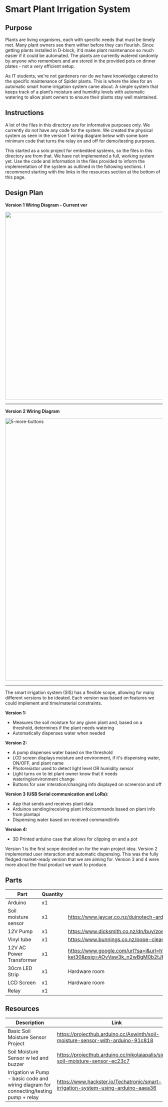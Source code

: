 # Smart Plant Irrigation System
## Purpose
Plants are living organisms, each with specific needs that must be timely met. Many plant owners see them wither before they can flourish. 
Since getting plants installed in D-block, it'd make plant maintenance so much easier if it could be automated. The plants are currently watered randomly by anyone who remembers and are stored in the provided pots on dinner plates - not a very efficient setup.

As IT students, we're not gardeners nor do we have knowledge catered to the specific maintenance of Spider plants.
This is where the idea for an automatic smart home irrigation system came about. 
A simple system that keeps track of a plant’s moisture and humidity levels with automatic watering to allow plant owners to ensure their plants stay well maintained.

## Instructions

A lot of the files in this directory are for informative purposes only. We currently do not have any code for the system. We created the physical system as seen in the version 1 wiring diagram below with some bare minimum code that turns the relay on and off for demo/testing purposes. 

This started as a solo project for embedded systems, so the files in this directory are from that. We have not implemented a full, working system yet. Use the code and information in the files provided to inform the implementation of the system as outlined in the following sections. I recommend starting with the links in the resources section at the bottom of this page.

## Design Plan
**Version 1 Wiring Diagram - Current ver**

<img width="800" height="600" src="https://github.com/user-attachments/assets/5e79ad9d-3a42-49b4-b5c9-1449e0347196" />

<hr />

**Version 2 Wiring Diagram**

<img width="800" height="840" alt="5-more-buttons" src="https://github.com/user-attachments/assets/b9bf6377-0ab0-4c08-98a4-dcc377755bca" />


<hr />

The smart irrigation system (SIS) has a flexible scope, allowing for many different versions to be ideated. Each version was based on features we could implement and time/material constraints.

**Version 1:**
 - Measures the soil moisture for any given plant and, based on a threshold, determines if the plant needs watering
 - Automatically dispenses water when needed

**Version 2:**
 - A pump dispenses water based on the threshold
 - LCD screen displays moisture and environment, if it's dispensing water, ON/OFF, and plant name
 - Photoresistor used to detect light level OR humidity sensor
 - Light turns on to let plant owner know that it needs watering/environment change
 - Buttons for user interation/changing info displayed on screen/on and off

**Version 3 (USB Serial communication and LoRa):**
 - App that sends and receives plant data
 - Arduinos sending/receiving plant info/commands based on plant info from plantapi
 - Dispensing water based on received command/info

**Version 4:**
 - 3D Printed arduino case that allows for clipping on and a pot

Version 1 is the first scope decided on for the main project idea. Version 2 implemented user interaction and automatic dispensing. This was the fully fledged market-ready version that we are aiming for.
Version 3 and 4 were more about the final product we want to produce. 

## Parts
|Part|Quantity|Link|
|---|---|---|
Arduino		|     	x1 |
Soil moisture sensor	|	x1| https://www.jaycar.co.nz/duinotech-arduino-compatible-soil-moisture-sensor-module/p/XC4604|
12V Pump				|	x1| https://www.dicksmith.co.nz/dn/buy/zoestore-42w-mini-brushless-submersible-water-pump-for-fish-tank-aquarium-h15455/|
Vinyl tube				|	x1|https://www.bunnings.co.nz/pope-clear-vinyl-tubing-3mm-x-5m_p0235184 |
12V AC Power Transformer	|	x1| https://www.google.com/url?sa=i&url=https%3A%2F%2Fwww.kerry-electronics.com%2FTransformer-transformer-30VA-%2F-30W-12V-AC-%2F-AC-kez0115-ket30&psig=AOvVaw3k_n2wBgM0b2tJKfDkyUYw&ust=1760662753120000&source=images&cd=vfe&opi=89978449&ved=0CBgQjhxqFwoTCMDZoYzCp5ADFQAAAAAdAAAAABAM|
30cm LED Strip			|	x1| Hardware room|
LCD Screen | x1 |Hardware room|
Relay | x1||

## Resources
|Description|Link|
|---|---|
|Basic Soil Moisture Sensor Project|https://projecthub.arduino.cc/Aswinth/soil-moisture-sensor-with-arduino-91c818|
|Soil Moisture Sensor w led and buzzer|https://projecthub.arduino.cc/nikolaiapalis/simple-soil-moisture-sensor-ec23c7|
|Irrigation w Pump - basic code and wiring diagram for connecting/testing pump + relay | https://www.hackster.io/Techatronic/smart-irrigation-system-using-arduino-aaea36|


			
